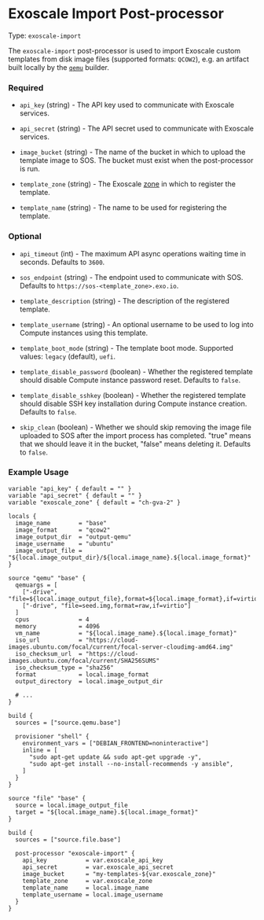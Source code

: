 # Exoscale Import Post-processor

Type: `exoscale-import`

The `exoscale-import` post-processor is used to import Exoscale custom
templates from disk image files (supported formats: `QCOW2`), e.g. an artifact
built locally by the [`qemu`][packer-doc-builder-qemu] builder.


### Required

- `api_key` (string) - The API key used to communicate with Exoscale
  services.

- `api_secret` (string) - The API secret used to communicate with Exoscale
  services.
  
- `image_bucket` (string) - The name of the bucket in which to upload the
  template image to SOS. The bucket must exist when the post-processor is
  run.

- `template_zone` (string) - The Exoscale [zone][zones] in which to register
  the template.

- `template_name` (string) - The name to be used for registering the template.


### Optional

- `api_timeout` (int) - The maximum API async operations waiting time in seconds.
  Defaults to `3600`.

- `sos_endpoint` (string) - The endpoint used to communicate with SOS.
  Defaults to `https://sos-<template_zone>.exo.io`.

- `template_description` (string) - The description of the registered template.

- `template_username` (string) - An optional username to be used to log into
  Compute instances using this template.

- `template_boot_mode` (string) - The template boot mode.
  Supported values: `legacy` (default), `uefi`.

- `template_disable_password` (boolean) - Whether the registered template
  should disable Compute instance password reset. Defaults to `false`.

- `template_disable_sshkey` (boolean) - Whether the registered template
  should disable SSH key installation during Compute instance creation.
  Defaults to `false`.

- `skip_clean` (boolean) - Whether we should skip removing the image file
  uploaded to SOS after the import process has completed. "true" means that
  we should leave it in the bucket, "false" means deleting it.
  Defaults to `false`.


### Example Usage

```hcl
variable "api_key" { default = "" }
variable "api_secret" { default = "" }
variable "exoscale_zone" { default = "ch-gva-2" }

locals {
  image_name        = "base"
  image_format      = "qcow2"
  image_output_dir  = "output-qemu"
  image_username    = "ubuntu"
  image_output_file = "${local.image_output_dir}/${local.image_name}.${local.image_format}"
}

source "qemu" "base" {
  qemuargs = [
    ["-drive", "file=${local.image_output_file},format=${local.image_format},if=virtio"],
    ["-drive", "file=seed.img,format=raw,if=virtio"]
  ]
  cpus              = 4
  memory            = 4096
  vm_name           = "${local.image_name}.${local.image_format}"
  iso_url           = "https://cloud-images.ubuntu.com/focal/current/focal-server-cloudimg-amd64.img"
  iso_checksum_url  = "https://cloud-images.ubuntu.com/focal/current/SHA256SUMS"
  iso_checksum_type = "sha256"
  format            = local.image_format
  output_directory  = local.image_output_dir
  
  # ...
}

build {
  sources = ["source.qemu.base"]
  
  provisioner "shell" {
    environment_vars = ["DEBIAN_FRONTEND=noninteractive"]
    inline = [
      "sudo apt-get update && sudo apt-get upgrade -y",
      "sudo apt-get install --no-install-recommends -y ansible",
    ]
  }
}

source "file" "base" {
  source = local.image_output_file
  target = "${local.image_name}.${local.image_format}"
}

build {
  sources = ["source.file.base"]

  post-processor "exoscale-import" {
    api_key           = var.exoscale_api_key
    api_secret        = var.exoscale_api_secret
    image_bucket      = "my-templates-${var.exoscale_zone}"
    template_zone     = var.exoscale_zone
    template_name     = local.image_name
    template_username = local.image_username
  }
}
```


[packer-doc-builder-qemu]: https://www.packer.io/docs/builders/qemu
[zones]: https://www.exoscale.com/datacenters/
